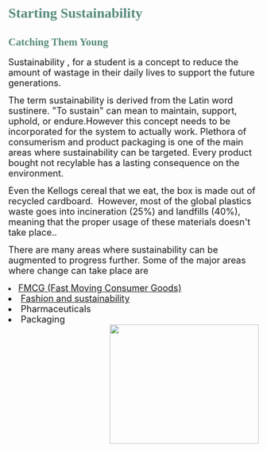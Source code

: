 
<html>
<head>
<title>Starting Sustainability</title>
  <link rel="stylesheet" href="index.css" type="text">
</head>

<h1><font font color="#588c7e" face=Times New Roman>Starting Sustainability</font></h1>
<h2><font font color="#588c7e" face=Times New Roman>Catching Them Young</font></h2>
<p><font size="4.5">Sustainability , for a student is a concept to reduce the amount of wastage in their daily lives to support the future generations. <br>

The term sustainability is derived from the Latin word sustinere. "To sustain" can mean to maintain, support, uphold, or endure.However this concept needs to be incorporated for the system to actually work. Plethora of consumerism and product packaging is one of the main areas where sustainability can be targeted. Every product bought not recylable has a lasting consequence on the environment.</font></p>

  <p><font size="4.5">Even the Kellogs cereal that we eat, the box is made out of recycled cardboard.
 However, most of the global plastics waste goes into incineration (25%) and landfills (40%), meaning that the proper usage of these materials doesn't take place..</font></p>

 <p><font size="4.5">There are many areas where sustainability can be augmented to progress further.
Some of the major areas where change can take place are

<li><a href="https://srishtiim.github.io/sustainability/fmcg.htm" target="_blank">FMCG (Fast Moving Consumer Goods) </a> </li>
<li> <a href="https://srishtiim.github.io/sustainability/fashion.htm" target="_blank">Fashion and sustainability</a></li>
<li>Pharmaceuticals</li>
<li>Packaging </li>



 
  
  <img align="right" src="https://srishtiim.github.io/sustainability/sust.jpg" width="300" height="240">
  
  
  </font></p>


</body>
</html>
